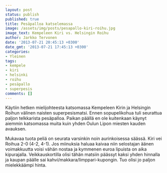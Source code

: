 ```yaml
---
layout: post
status: publish
published: true
title: Pesäpalloa katselemassa
image: /assets/img/posts/pesapallo-kiri-roihu.jpg
image_text: Kempeleen Kiri vs. Helsingin Roihu
author: Jarkko Tervonen
date: '2013-07-21 20:45:13 +0300'
date_gmt: '2013-07-21 17:45:13 +0300'
categories:
- Yleinen
tags:
- kempele
- kiri
- helsinki
- roihu
- pesäpallo
- superpesis
comments: []
---
```

Käytiin hetken mielijohteesta katsomassa Kempeleen Kirin ja Helsingin Roihun välinen naisten superpesismatsi. Ennen sopupelikohua tuli seurattua paljon telkkarista pesäpalloa. Paikan päällä en ole kuitenkaan käynyt aiemmin katsomassa muita kuin yhden Oulun Lipon miesten kauden avauksen.

Mukavaa tuota peliä on seurata varsinkin noin aurinkoisessa säässä. Kiri vei Roihua 2-0 (4-2, 4-1). Jos miinuksia haluaa kaivaa niin selostajan äänen voimakkuutta voisi vähän nostaa ja kymmenen euroa lipuista on aika kipurajalla. Veikkauskortilla olisi tähän matsiin päässyt kaksi yhden hinnalla ja kaupan päälle sai kahvi/makkara/limppari-kupongin. Tuo olisi jo paljon mielekkäämpi hinta.
